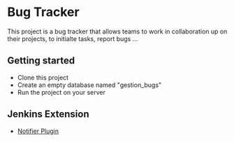 Bug Tracker
=============================

This project is a bug tracker that allows teams to work in collaboration up on their projects, to initialte tasks, report bugs ...

Getting started
-
- Clone this project
- Create an empty database named "gestion_bugs"
- Run the project on your server

Jenkins Extension
-
- [Notifier Plugin](http://vps471457.ovh.net/trabelsi-morsi/gestion-bugs/tree/dev-master/JenkinsPlugin)


